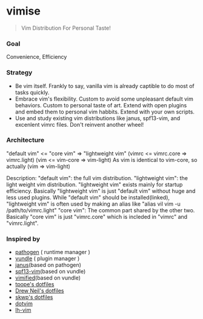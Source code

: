 vimise
========

> Vim Distribution For Personal Taste!

### Goal
Convenience, Efficiency

### Strategy
 * Be vim itself.
     Frankly to say, vanilla vim is already captible to do most of tasks quickly.
 * Embrace vim's flexibility.
     Custom to avoid some unpleasant default vim behaviors.
     Custom to personal taste of art.
     Extend with open plugins and embed them to personal vim habbits.
     Extend with your own scripts.
 * Use and study existing vim distributions like janus, spf13-vim, and excenlent vimrc files.
     Don't reinvent another wheel!

### Architecture
"default vim" <= "core vim" => "lightweight vim"
(vimrc <= vimrc.core => vimrc.light)
(vim <= vim-core => vim-light)
As vim is identical to vim-core, so actually (vim => vim-light)

Description:
"default vim": the full vim distribution.
"lightweight vim": the light weight vim distribution. "lightweight vim" exists
    mainly for startup efficiency.  Basically "lightweight vim" is just "default
    vim" without huge and less used plugins.  While "default vim" should be
    installed(linked), "lightweight vim" is often used by making an alias like
    "alias vil vim -u /path/to/vimrc.light"
"core vim": The common part shared by the other two. Basically "core vim" is
    just "vimrc.core" which is incleded in "vimrc" and "vimrc.light".

### Inspired by
 * [pathogen](https://github.com/tpope/vim-pathogen) ( runtime manager )
 * [vundle](https://github.com/gmarik/vundle) ( plugin manager )
 * [janus](https://github.com/carlhuda/janus)(based on pathogen)
 * [spf13-vim](https://github.com/spf13/spf13-vim)(based on vundle)
 * [vimified](https://github.com/zaiste/vimified)(based on vundle)
 * [tpope's dotfiles](https://github.com/tpope/tpope)
 * [Drew Neil's dotfiles](https://github.com/nelstrom/dotfiles)
 * [skwp's dotfiles](https://github.com/skwp/dotfiles)
 * [dotvim](https://github.com/astrails/dotvim)
 * [lh-vim](http://code.google.com/p/lh-vim/)
